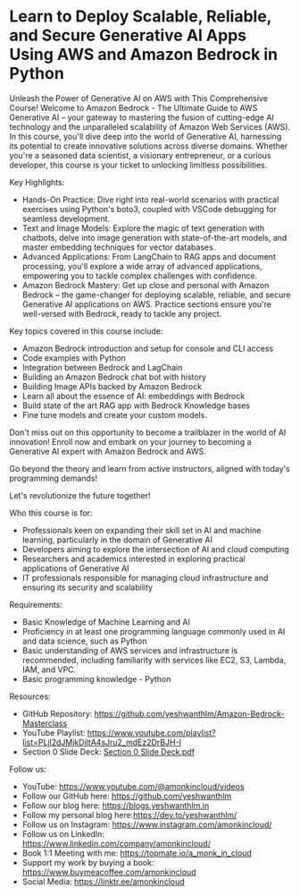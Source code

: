 # Learn to Deploy Scalable, Reliable, and Secure Generative AI Apps Using AWS and Amazon Bedrock in Python

Unleash the Power of Generative AI on AWS with This Comprehensive Course!
Welcome to Amazon Bedrock - The Ultimate Guide to AWS Generative AI – your gateway to mastering the fusion of cutting-edge AI technology and the unparalleled scalability of Amazon Web Services (AWS).
In this course, you'll dive deep into the world of Generative AI, harnessing its potential to create innovative solutions across diverse domains. Whether you're a seasoned data scientist, a visionary entrepreneur, or a curious developer, this course is your ticket to unlocking limitless possibilities.

Key Highlights:
* Hands-On Practice: Dive right into real-world scenarios with practical exercises using Python's boto3, coupled with VSCode debugging for seamless development.
* Text and Image Models: Explore the magic of text generation with chatbots, delve into image generation with state-of-the-art models, and master embedding techniques for vector databases.
* Advanced Applications: From LangChain to RAG apps and document processing, you'll explore a wide array of advanced applications, empowering you to tackle complex challenges with confidence.
* Amazon Bedrock Mastery: Get up close and personal with Amazon Bedrock – the game-changer for deploying scalable, reliable, and secure Generative AI applications on AWS. Practice sections ensure you're well-versed with Bedrock, ready to tackle any project.

Key topics covered in this course include:

* Amazon Bedrock introduction and setup for console and CLI access
* Code examples with Python
* Integration between Bedrock and LagChain
* Building an Amazon Bedrock chat bot with history
* Building Image APIs backed by Amazon Bedrock
* Learn all about the essence of AI: embeddings with Bedrock
* Build state of the art RAG app with Bedrock Knowledge bases
* Fine tune models and create your custom models.

Don't miss out on this opportunity to become a trailblazer in the world of AI innovation! Enroll now and embark on your journey to becoming a Generative AI expert with Amazon Bedrock and AWS.

Go beyond the theory and learn from active instructors, aligned with today's programming demands!

Let's revolutionize the future together!

Who this course is for:
* Professionals keen on expanding their skill set in AI and machine learning, particularly in the domain of Generative AI
* Developers aiming to explore the intersection of AI and cloud computing
* Researchers and academics interested in exploring practical applications of Generative AI
* IT professionals responsible for managing cloud infrastructure and ensuring its security and scalability

Requirements:
* Basic Knowledge of Machine Learning and AI
* Proficiency in at least one programming language commonly used in AI and data science, such as Python
* Basic understanding of AWS services and infrastructure is recommended, including familiarity with services like EC2, S3, Lambda, IAM, and VPC.
* Basic programming knowledge - Python

Resources:
* GitHub Repository: https://github.com/yeshwanthlm/Amazon-Bedrock-Masterclass
* YouTube Playlist: https://www.youtube.com/playlist?list=PLjl2dJMjkDjltA4sJru2_mdEz2DrBJH-I
* Section 0 Slide Deck: [Section 0 Slide Deck.pdf](https://github.com/user-attachments/files/20813302/What.is.this.course.about.pdf)


Follow us:
* YouTube: https://www.youtube.com/@amonkincloud/videos
* Follow our GitHub here: https://github.com/yeshwanthlm
* Follow our blog here: https://blogs.yeshwanthlm.in
* Follow my personal blog here:https://dev.to/yeshwanthlm/
* Follow us on Instagram: https://www.instagram.com/amonkincloud/
* Follow us on LinkedIn: https://www.linkedin.com/company/amonkincloud/
* Book 1:1 Meeting with me: https://topmate.io/a_monk_in_cloud
* Support my work by buying a book: https://www.buymeacoffee.com/amonkincloud
* Social Media: https://linktr.ee/amonkincloud
